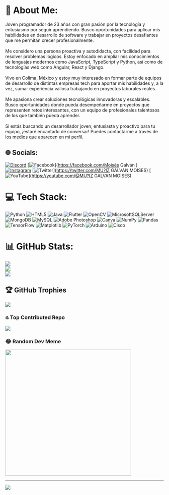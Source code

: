 # 💫 About Me:
Joven programador de 23 años con gran pasión por la tecnología y entusiasmo por seguir aprendiendo. Busco oportunidades para aplicar mis habilidades en desarrollo de software y trabajar en proyectos desafiantes que me permitan crecer profesionalmente.<br><br>Me considero una persona proactiva y autodidacta, con facilidad para resolver problemas lógicos. Estoy enfocado en ampliar mis conocimientos de lenguajes modernos como JavaScript, TypeScript y Python, así como de tecnologías web como Angular, React y Django.<br><br>Vivo en Colima, México y estoy muy interesado en formar parte de equipos de desarrollo de distintas empresas tech para aportar mis habilidades y, a la vez, sumar experiencia valiosa trabajando en proyectos laborales reales.<br><br>Me apasiona crear soluciones tecnológicas innovadoras y escalables. Busco oportunidades donde pueda desempeñarme en proyectos que representen retos interesantes, con un equipo de profesionales talentosos de los que también pueda aprender.<br><br>Si estás buscando un desarrollador joven, entusiasta y proactivo para tu equipo, ¡estaré encantado de conversar! Puedes contactarme a través de los medios que aparecen en mi perfil.


## 🌐 Socials:
[![Discord](https://img.shields.io/badge/Discord-%237289DA.svg?logo=discord&logoColor=white)](https://discord.gg/moyon2000) [![Facebook](https://img.shields.io/badge/Facebook-%231877F2.svg?logo=Facebook&logoColor=white)](https://facebook.com/Moisés Galván ) [![Instagram](https://img.shields.io/badge/Instagram-%23E4405F.svg?logo=Instagram&logoColor=white)](https://instagram.com/moygalvaz979) [![Twitter](https://img.shields.io/badge/Twitter-%231DA1F2.svg?logo=Twitter&logoColor=white)](https://twitter.com/MU?IZ GALVAN MOISES) [![YouTube](https://img.shields.io/badge/YouTube-%23FF0000.svg?logo=YouTube&logoColor=white)](https://youtube.com/@MU?IZ GALVAN MOISES) 

# 💻 Tech Stack:
![Python](https://img.shields.io/badge/python-3670A0?style=for-the-badge&logo=python&logoColor=ffdd54) ![HTML5](https://img.shields.io/badge/html5-%23E34F26.svg?style=for-the-badge&logo=html5&logoColor=white) ![Java](https://img.shields.io/badge/java-%23ED8B00.svg?style=for-the-badge&logo=openjdk&logoColor=white) ![Flutter](https://img.shields.io/badge/Flutter-%2302569B.svg?style=for-the-badge&logo=Flutter&logoColor=white) ![OpenCV](https://img.shields.io/badge/opencv-%23white.svg?style=for-the-badge&logo=opencv&logoColor=white) ![MicrosoftSQLServer](https://img.shields.io/badge/Microsoft%20SQL%20Server-CC2927?style=for-the-badge&logo=microsoft%20sql%20server&logoColor=white) ![MongoDB](https://img.shields.io/badge/MongoDB-%234ea94b.svg?style=for-the-badge&logo=mongodb&logoColor=white) ![MySQL](https://img.shields.io/badge/mysql-%2300000f.svg?style=for-the-badge&logo=mysql&logoColor=white) ![Adobe Photoshop](https://img.shields.io/badge/adobe%20photoshop-%2331A8FF.svg?style=for-the-badge&logo=adobe%20photoshop&logoColor=white) ![Canva](https://img.shields.io/badge/Canva-%2300C4CC.svg?style=for-the-badge&logo=Canva&logoColor=white) ![NumPy](https://img.shields.io/badge/numpy-%23013243.svg?style=for-the-badge&logo=numpy&logoColor=white) ![Pandas](https://img.shields.io/badge/pandas-%23150458.svg?style=for-the-badge&logo=pandas&logoColor=white) ![TensorFlow](https://img.shields.io/badge/TensorFlow-%23FF6F00.svg?style=for-the-badge&logo=TensorFlow&logoColor=white) ![Matplotlib](https://img.shields.io/badge/Matplotlib-%23ffffff.svg?style=for-the-badge&logo=Matplotlib&logoColor=black) ![PyTorch](https://img.shields.io/badge/PyTorch-%23EE4C2C.svg?style=for-the-badge&logo=PyTorch&logoColor=white) ![Arduino](https://img.shields.io/badge/-Arduino-00979D?style=for-the-badge&logo=Arduino&logoColor=white) ![Cisco](https://img.shields.io/badge/cisco-%23049fd9.svg?style=for-the-badge&logo=cisco&logoColor=black)
# 📊 GitHub Stats:
![](https://github-readme-stats.vercel.app/api?username=moises382&theme=highcontrast&hide_border=false&include_all_commits=false&count_private=false)<br/>
![](https://github-readme-streak-stats.herokuapp.com/?user=moises382&theme=highcontrast&hide_border=false)<br/>
![](https://github-readme-stats.vercel.app/api/top-langs/?username=moises382&theme=highcontrast&hide_border=false&include_all_commits=false&count_private=false&layout=compact)

## 🏆 GitHub Trophies
![](https://github-profile-trophy.vercel.app/?username=moises382&theme=radical&no-frame=false&no-bg=true&margin-w=4)

### 🔝 Top Contributed Repo
![](https://github-contributor-stats.vercel.app/api?username=moises382&limit=5&theme=dark&combine_all_yearly_contributions=true)

### 😂 Random Dev Meme
<img src='https://randommeme-five.vercel.app/' style="height: 400px;"/>

---
[![](https://visitcount.itsvg.in/api?id=moises382&icon=0&color=0)](https://visitcount.itsvg.in)

<!-- Proudly created with GPRM ( https://gprm.itsvg.in ) -->
